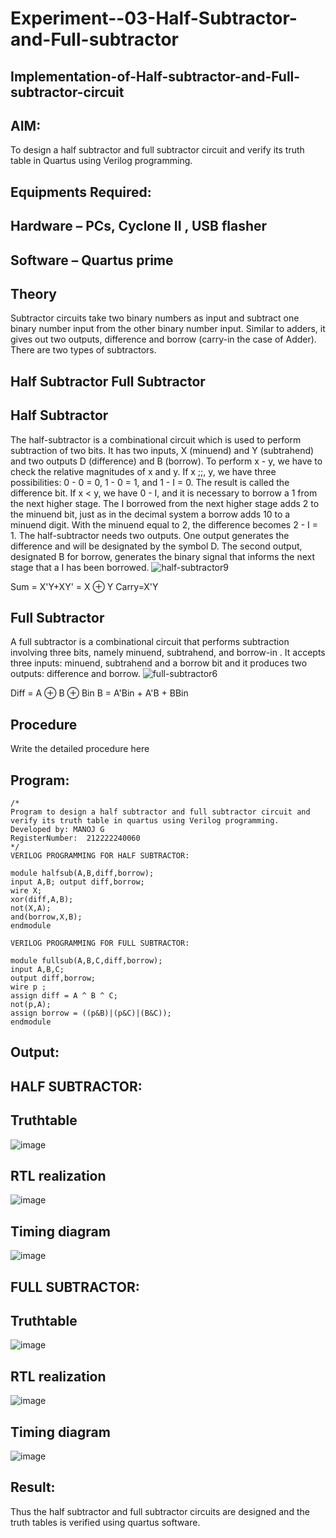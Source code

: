 # Experiment--03-Half-Subtractor-and-Full-subtractor
## Implementation-of-Half-subtractor-and-Full-subtractor-circuit
## AIM:
To design a half subtractor and full subtractor circuit and verify its truth table in Quartus using Verilog programming.

## Equipments Required:
## Hardware – PCs, Cyclone II , USB flasher
## Software – Quartus prime
## Theory
Subtractor circuits take two binary numbers as input and subtract one binary number input from the other binary number input. Similar to adders, it gives out two outputs, difference and borrow (carry-in the case of Adder). There are two types of subtractors.

## Half Subtractor Full Subtractor
## Half Subtractor
The half-subtractor is a combinational circuit which is used to perform subtraction of two bits. It has two inputs, X (minuend) and Y (subtrahend) and two outputs D (difference) and B (borrow). To perform x - y, we have to check the relative magnitudes of x and y. If x ;;, y, we have three possibilities: 0 - 0 = 0, 1 - 0 = 1, and 1 - I = 0. The result is called the difference bit. If x < y, we have 0 - I, and it is necessary to borrow a 1 from the next higher stage. The I borrowed from the next higher stage adds 2 to the minuend bit, just as in the decimal system a borrow adds 10 to a minuend digit. With the minuend equal to 2, the difference becomes 2 - I = 1. The half-subtractor needs two outputs. One output generates the difference and will be designated by the symbol D. The second output, designated B for borrow, generates the binary signal that informs the next stage that a I has been borrowed.
![half-subtractor9](https://user-images.githubusercontent.com/36288975/166112538-58c3bc7c-ee5d-4e6a-ac8d-8e8328efe27a.png)


Sum = X'Y+XY' = X ⊕ Y
Carry=X'Y

## Full Subtractor
A full subtractor is a combinational circuit that performs subtraction involving three bits, namely minuend, subtrahend, and borrow-in . It accepts three inputs: minuend, subtrahend and a borrow bit and it produces two outputs: difference and borrow. 
![full-subtractor6](https://user-images.githubusercontent.com/36288975/166112541-24c68359-3de8-4674-ae22-8272ffc385ed.png)


Diff = A ⊕ B ⊕ Bin B = A'Bin + A'B + BBin

## Procedure



Write the detailed procedure here 


## Program:
```
/*
Program to design a half subtractor and full subtractor circuit and verify its truth table in quartus using Verilog programming.
Developed by: MANOJ G
RegisterNumber:  212222240060
*/
VERILOG PROGRAMMING FOR HALF SUBTRACTOR:

module halfsub(A,B,diff,borrow);
input A,B; output diff,borrow;
wire X;
xor(diff,A,B);
not(X,A);
and(borrow,X,B);
endmodule

VERILOG PROGRAMMING FOR FULL SUBTRACTOR:

module fullsub(A,B,C,diff,borrow);
input A,B,C;
output diff,borrow;
wire p ;
assign diff = A ^ B ^ C;
not(p,A);
assign borrow = ((p&B)|(p&C)|(B&C));
endmodule 
```


## Output:
## HALF SUBTRACTOR:

## Truthtable
![image](https://user-images.githubusercontent.com/69635071/234769539-f1437f34-af52-4da0-8270-2de1822240cb.png)




##  RTL realization
![image](https://user-images.githubusercontent.com/69635071/234769616-6aa52e10-e124-4f00-ab43-6fabd38ed79b.png)



## Timing diagram 
![image](https://user-images.githubusercontent.com/69635071/234769678-f1a9dc54-5645-4562-a2fb-13c2dd14c057.png)

## FULL SUBTRACTOR:

## Truthtable
![image](https://user-images.githubusercontent.com/69635071/234770208-236ce80c-8cde-4b7a-88d6-bc6ae85e9f2b.png)

##  RTL realization
![image](https://user-images.githubusercontent.com/69635071/234770278-0e573a79-4358-46e3-a07a-c42d13834d43.png)

## Timing diagram
![image](https://user-images.githubusercontent.com/69635071/234770349-e22a897e-1fb6-4873-9ccc-0009372c917b.png)


## Result:
Thus the half subtractor and full subtractor circuits are designed and the truth tables is verified using quartus software.
